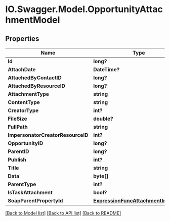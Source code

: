 # IO.Swagger.Model.OpportunityAttachmentModel
## Properties

Name | Type | Description | Notes
------------ | ------------- | ------------- | -------------
**Id** | **long?** |  | [optional] 
**AttachDate** | **DateTime?** |  | [optional] 
**AttachedByContactID** | **long?** |  | [optional] 
**AttachedByResourceID** | **long?** |  | [optional] 
**AttachmentType** | **string** |  | [optional] 
**ContentType** | **string** |  | [optional] 
**CreatorType** | **int?** |  | [optional] 
**FileSize** | **double?** |  | [optional] 
**FullPath** | **string** |  | [optional] 
**ImpersonatorCreatorResourceID** | **int?** |  | [optional] 
**OpportunityID** | **long?** |  | [optional] 
**ParentID** | **long?** |  | [optional] 
**Publish** | **int?** |  | [optional] 
**Title** | **string** |  | [optional] 
**Data** | **byte[]** |  | [optional] 
**ParentType** | **int?** |  | [optional] 
**IsTaskAttachment** | **bool?** |  | [optional] 
**SoapParentPropertyId** | [**ExpressionFuncAttachmentInfoInt64**](ExpressionFuncAttachmentInfoInt64.md) |  | [optional] 

[[Back to Model list]](../README.md#documentation-for-models) [[Back to API list]](../README.md#documentation-for-api-endpoints) [[Back to README]](../README.md)

